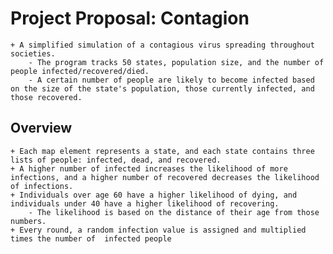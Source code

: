 # Project Proposal: Contagion
    + A simplified simulation of a contagious virus spreading throughout societies.
        - The program tracks 50 states, population size, and the number of people infected/recovered/died.
        - A certain number of people are likely to become infected based on the size of the state's population, those currently infected, and those recovered.

## Overview
    + Each map element represents a state, and each state contains three lists of people: infected, dead, and recovered.
    + A higher number of infected increases the likelihood of more infections, and a higher number of recovered decreases the likelihood of infections. 
    + Individuals over age 60 have a higher likelihood of dying, and individuals under 40 have a higher likelihood of recovering.
        - The likelihood is based on the distance of their age from those numbers.
    + Every round, a random infection value is assigned and multiplied times the number of  infected people
